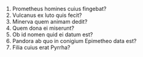 1. Prometheus homines cuius fingebat? 
2. Vulcanus ex luto quis fecit?
3. Minerva quem animam dedit?
4. Quem dona ei miserunt?
5. Ob id nomen quid ei datum est?
6. Pandora ab quo in conigium Epimetheo data est?
7. Filia cuius erat Pyrrha?
